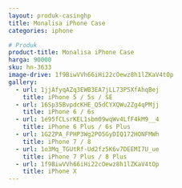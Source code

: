 ```yaml
---
layout: produk-casinghp
title: Monalisa iPhone Case
categories: iphone

# Produk
product-title: Monalisa iPhone Case
harga: 90000
sku: hn-3633
image-drive: 1f9BiwVVh66iHi22cOewz8h1lZKaV4tOp
gallery:
  - url: 1jjAfyqAZq3EWB3EA7jLL73P5XfAhqBej
    title: iPhone 5 / 5s / SE
  - url: 16Sp35BvpdcKHE_Q5dCYXQWu2Zg4qPMjj
    title: iPhone 6 / 6s
  - url: 1e95fCLsrKEL1sbm09wqWv4LfF4kM9__4
    title: iPhone 6 Plus / 6s Plus
  - url: 1G2ZPA_FPHP3Wg2PO5GyDIQ172HONFMWh
    title: iPhone 7 / 8
  - url: 1o3Mq_TGUtRf-Ud2fz5K6v7DEEMI7U_ue
    title: iPhone 7 Plus / 8 Plus
  - url: 1f9BiwVVh66iHi22cOewz8h1lZKaV4tOp
    title: iPhone X
---
```

